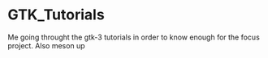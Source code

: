 # GTK\_Tutorials
Me going throught the gtk-3 tutorials in order to know enough for the focus project. Also meson up
